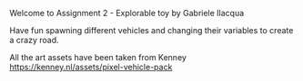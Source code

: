 Welcome to Assignment 2 - Explorable toy by Gabriele Ilacqua

Have fun spawning different vehicles and changing their variables to create a crazy road.

All the art assets have been taken from Kenney
https://kenney.nl/assets/pixel-vehicle-pack

